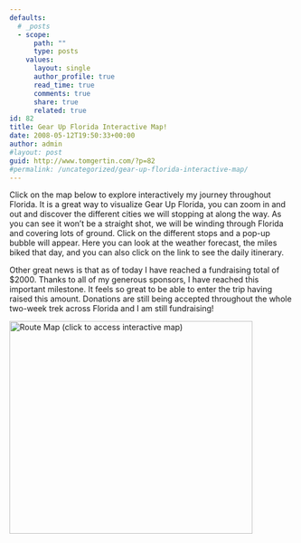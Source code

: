 ```yaml
---
defaults:
  # _posts
  - scope:
      path: ""
      type: posts
    values:
      layout: single
      author_profile: true
      read_time: true
      comments: true
      share: true
      related: true
id: 82
title: Gear Up Florida Interactive Map!
date: 2008-05-12T19:50:33+00:00
author: admin
#layout: post
guid: http://www.tomgertin.com/?p=82
#permalink: /uncategorized/gear-up-florida-interactive-map/
---
```

Click on the map below to explore interactively my journey throughout Florida. It is a great way to visualize Gear Up Florida, you can zoom in and out and discover the different cities we will stopping at along the way. As you can see it won&#8217;t be a straight shot, we will be winding through Florida and covering lots of ground. Click on the different stops and a pop-up bubble will appear. Here you can look at the weather forecast, the miles biked that day, and you can also click on the link to see the daily itinerary.

Other great news is that as of today I have reached a fundraising total of $2000. Thanks to all of my generous sponsors, I have reached this important milestone. It feels so great to be able to enter the trip having raised this amount. Donations are still being accepted throughout the whole two-week trek across Florida and I am still fundraising!

<a title="Interactive Route Map" href="http://pushamerica.org/events/routemap/?show_guf=yes&start_guf=yes" target="_blank"><img class="alignnone size-full wp-image-83" title="Gear Up Florida Route Map" src="{{ site.baseurl }}/img/2008/05/picture-1.png" alt="Route Map (click to access interactive map)" width="430" height="376" /></a>
